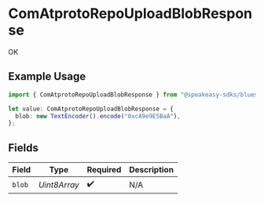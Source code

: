 # ComAtprotoRepoUploadBlobResponse

OK

## Example Usage

```typescript
import { ComAtprotoRepoUploadBlobResponse } from "@speakeasy-sdks/bluesky/models/operations";

let value: ComAtprotoRepoUploadBlobResponse = {
  blob: new TextEncoder().encode("0xcA9e9E5BaA"),
};
```

## Fields

| Field              | Type               | Required           | Description        |
| ------------------ | ------------------ | ------------------ | ------------------ |
| `blob`             | *Uint8Array*       | :heavy_check_mark: | N/A                |